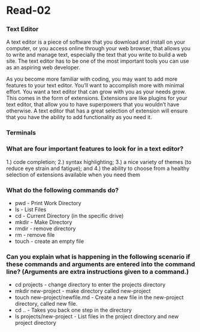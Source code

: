 # Read-02

### Text Editor  

A text editor is a piece of software that you download and install on
your computer, or you access online through your web browser, that
allows you to write and manage text, especially the text that you write
to build a web site. The text editor has to be one of the most
important tools you can use as an aspiring web developer.

As you become more familiar with coding, you may want to add more
features to your text editor. You’ll want to accomplish more with
minimal effort. You want a text editor that can grow with you as your
needs grow. This comes in the form of extensions. Extensions are like
plugins for your text editor, that allow you to have superpowers that
you wouldn’t have otherwise. A text editor that has a great selection
of extension will ensure that you have the ability to add functionality
as you need it.


### Terminals

### What are four important features to look for in a text editor?  
1.) code completion; 2.) syntax
highlighting; 3.) a nice variety of themes (to reduce eye strain and
fatigue); and 4.) the ability to choose from a healthy selection of
extensions available when you need them

### What do the following commands do?  
+ pwd - Print Work Directory
+ ls - List Files
+ cd - Current Directory (in the specific drive)
+ mkdir - Make Directory
+ rmdir - remove directory
+ rm - remove file
+ touch - create an empty file

### Can you explain what is happening in the following scenario if these commands and arguments are entered into the command line? (Arguments are extra instructions given to a command.)  
+ cd projects - change directory to enter the projects directory
+ mkdir new-project - make directory called new-project
+ touch new-project/newfile.md - Create a new file in the new-project directory, called new file.
+ cd .. - Takes you back one step in the directory
+ ls projects/new-project - List files in the project directory and new project directory